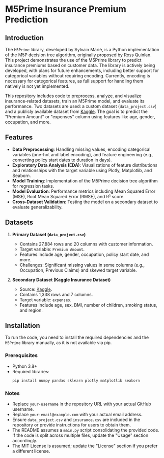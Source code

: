 # M5Prime Insurance Premium Prediction

## Introduction
The `M5Prime` library, developed by Sylvain Marié, is a Python implementation of the M5P decision tree algorithm, originally proposed by Ross Quinlan. This project demonstrates the use of the M5Prime library to predict insurance premiums based on customer data. The library is actively being developed, with plans for future enhancements, including better support for categorical variables without requiring encoding. Currently, encoding is necessary for categorical features, as full support for handling them natively is not yet implemented.

This repository includes code to preprocess, analyze, and visualize insurance-related datasets, train an M5Prime model, and evaluate its performance. Two datasets are used: a custom dataset (`data_project.csv`) and a publicly available dataset from [Kaggle](https://www.kaggle.com/noordeen/insurance-premium-prediction). The goal is to predict the "Premium Amount" or "expenses" column using features like age, gender, occupation, and more.

## Features
- **Data Preprocessing**: Handling missing values, encoding categorical variables (one-hot and label encoding), and feature engineering (e.g., converting policy start dates to duration in days).
- **Exploratory Data Analysis (EDA)**: Visualizations of feature distributions and relationships with the target variable using Plotly, Matplotlib, and Seaborn.
- **Model Training**: Implementation of the M5Prime decision tree algorithm for regression tasks.
- **Model Evaluation**: Performance metrics including Mean Squared Error (MSE), Root Mean Squared Error (RMSE), and R² score.
- **Cross-Dataset Validation**: Testing the model on a secondary dataset to evaluate generalizability.

## Datasets
1. **Primary Dataset (`data_project.csv`)**
   - Contains 27,884 rows and 20 columns with customer information.
   - Target variable: `Premium Amount`.
   - Features include age, gender, occupation, policy start date, and more.
   - Challenges: Significant missing values in some columns (e.g., Occupation, Previous Claims) and skewed target variable.

2. **Secondary Dataset (Kaggle Insurance Dataset)**
   - Source: [Kaggle](https://www.kaggle.com/noordeen/insurance-premium-prediction).
   - Contains 1,338 rows and 7 columns.
   - Target variable: `expenses`.
   - Features include age, sex, BMI, number of children, smoking status, and region.

## Installation
To run the code, you need to install the required dependencies and the `M5Prime` library manually, as it is not available via pip.

### Prerequisites
- Python 3.8+
- Required libraries:
  ```bash
  pip install numpy pandas sklearn plotly matplotlib seaborn

  
### Notes
- Replace `your-username` in the repository URL with your actual GitHub username.
- Replace `your-email@example.com` with your actual email address.
- Ensure `data_project.csv` and `insurance.csv` are included in the repository or provide instructions for users to obtain them.
- The README assumes a `main.py` script consolidating the provided code. If the code is split across multiple files, update the "Usage" section accordingly.
- The MIT License is assumed; update the "License" section if you prefer a different license.
